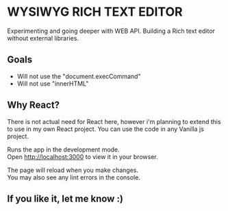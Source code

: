 # WYSIWYG RICH TEXT EDITOR

Experimenting and going deeper with WEB API.
Building a Rich text editor without external libraries.

## Goals

- Will not use the "document.execCommand"
- Will not use "innerHTML"

## Why React?

There is not actual need for React here, however i'm planning to extend this to use in my own React project.
You can use the code in any Vanilla js project.

Runs the app in the development mode.\
Open [http://localhost:3000](http://localhost:3000) to view it in your browser.

The page will reload when you make changes.\
You may also see any lint errors in the console.

## If you like it, let me know :)
